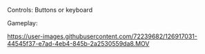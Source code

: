 Controls: Buttons or keyboard

Gameplay:

https://user-images.githubusercontent.com/72239682/126917031-44545f37-e7ad-4eb4-845b-2a2530559da8.MOV

